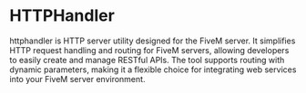 # HTTPHandler

 httphandler is HTTP server utility designed for the FiveM server. It simplifies HTTP request handling and routing for FiveM servers, allowing developers to easily create and manage RESTful APIs. The tool supports routing with dynamic parameters, making it a flexible choice for integrating web services into your FiveM server environment.
